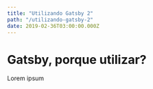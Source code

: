 ```yaml
---
title: "Utilizando Gatsby 2"
path: "/utilizando-gatsby-2"
date: 2019-02-36T03:00:00.000Z
---
```


# Gatsby, porque utilizar?

Lorem ipsum
